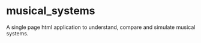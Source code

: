 # musical_systems
A single page html application to understand, compare and simulate musical systems.
